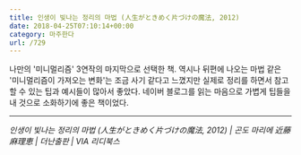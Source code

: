 ```yaml
---
title: 인생이 빛나는 정리의 마법 (人生がときめく片づけの魔法, 2012)
date: 2018-04-25T07:10:14+00:00
category: 마주한다
url: /729
---
```


나만의 '미니멀리즘' 3연작의 마지막으로 선택한 책. 역시나 뒤편에 나오는 마법 같은 '미니멀리즘이 가져오는 변화'는 조금 사기 같다고 느꼈지만 실제로 정리를 하면서 참고할 수 있는 팁과 예시들이 많아서 좋았다. 네이버 블로그를 읽는 마음으로 가볍게 팁들을 내 것으로 소화하기에 좋은 책이었다.

---

_인생이 빛나는 정리의 마법 (人生がときめく片づけの魔法, 2012) | 곤도 마리에 近藤 麻理恵 | 더난출판 | VIA 리디북스_
